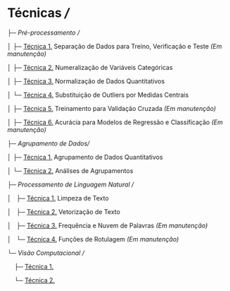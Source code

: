 # Técnicas */*

├─ *Pré-processamento /*

│&nbsp;├─ [Técnica 1.]() Separação de Dados para Treino, Verificação e Teste *(Em manutenção)*

│&nbsp;├─ [Técnica 2.](https://github.com/alexandre11aa/notebooks/blob/main/techniques/preprocessing/numeralizacao_de_variaveis_categoricas.ipynb) Numeralização de Variáveis Categóricas

│&nbsp;├─ [Técnica 3.](https://github.com/alexandre11aa/notebooks/blob/main/techniques/preprocessing/normalizacao_de_dados.ipynb) Normalização de Dados Quantitativos

│&nbsp;└─ [Técnica 4.](https://github.com/alexandre11aa/notebooks/blob/main/techniques/preprocessing/substituicao_por_medidas_centrais.ipynb) Substituição de Outliers por Medidas Centrais

│&nbsp;├─ [Técnica 5.]() Treinamento para Validação Cruzada *(Em manutenção)*

│&nbsp;├─ [Técnica 6.]() Acurácia para Modelos de Regressão e Classificação *(Em manutenção)*

├─ *Agrupamento de Dados/*

│&nbsp;├─ [Técnica 1.](https://github.com/alexandre11aa/notebooks/blob/main/techniques/cluster/agrupamento_de_dados.ipynb) Agrupamento de Dados Quantitativos

│&nbsp;└─ [Técnica 2.](https://github.com/alexandre11aa/notebooks/blob/main/techniques/cluster/analises_de_agrupamentos.ipynb) Análises de Agrupamentos

├─ *Processamento de Linguagem Natural /*

│&nbsp;&nbsp; ├─ [Técnica 1.](https://github.com/alexandre11aa/notebooks/blob/main/techniques/nlp/limpeza_de_texto.ipynb) Limpeza de Texto

│&nbsp;&nbsp; ├─ [Técnica 2.](https://github.com/alexandre11aa/notebooks/blob/main/techniques/nlp/vetorizacao_de_texto.ipynb) Vetorização de Texto

│&nbsp;&nbsp; ├─ [Técnica 3.]() Frequência e Nuvem de Palavras *(Em manutenção)*

│&nbsp;&nbsp; └─ [Técnica 4.]() Funções de Rotulagem *(Em manutenção)*

└─ *Visão Computacional /*

&nbsp;&nbsp;&nbsp; ├─ [Técnica 1.]() 

&nbsp;&nbsp;&nbsp; └─ [Técnica 2.]()
